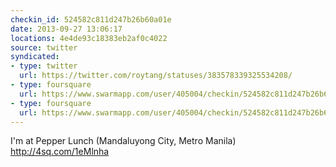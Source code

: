 ```yaml
---
checkin_id: 524582c811d247b26b60a01e
date: 2013-09-27 13:06:17
locations: 4e4de93c18383eb2af0c4022
source: twitter
syndicated:
- type: twitter
  url: https://twitter.com/roytang/statuses/383578339325534208/
- type: foursquare
  url: https://www.swarmapp.com/user/405004/checkin/524582c811d247b26b60a01e?s=WdqGhqTVsmuH7WNMWq_uYMxx_YI&ref=tw
- type: foursquare
  url: https://www.swarmapp.com/user/405004/checkin/524582c811d247b26b60a01e?s=WdqGhqTVsmuH7WNMWq_uYMxx_YI&ref=tw
---
```


I'm at Pepper Lunch (Mandaluyong City, Metro Manila) http://4sq.com/1eMlnha
